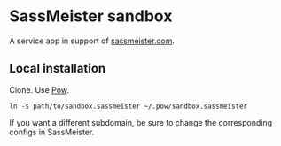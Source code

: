 # SassMeister sandbox #

A service app in support of [sassmeister.com](http://sassmeister.com).

## Local installation ##

Clone. Use [Pow](http://pow.cxÍ). 

````
ln -s path/to/sandbox.sassmeister ~/.pow/sandbox.sassmeister
````

If you want a different subdomain, be sure to change the corresponding configs in SassMeister.